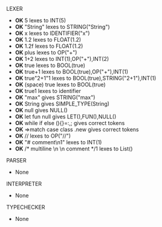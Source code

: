 LEXER
- **OK** 5 lexes to INT(5)
- **OK** "String" lexes to STRING("String")
- **OK** x lexes to IDENTIFIER("x")
- **OK** 1.2 lexes to FLOAT(1.2)
- **OK** 1.2f lexes to FLOAT(1.2)
- **OK** plus lexes to OP("+")
- **OK** 1+2 lexes to INT(1),OP("+"),INT(2)
- **OK** true lexes to BOOL(true)
- **OK** true+1 lexes to BOOL(true),OP("+"),INT(1)
- **OK** true"2+1"1 lexes to BOOL(true),STRING("2+1"),INT(1)
- **OK** (space) true lexes to BOOL(true)
- **OK** true1 lexes to identifier
- **OK** "max" gives STRING("max")
- **OK** String gives SIMPLE_TYPE(String)
- **OK** null gives NULL()
- **OK** let fun null gives LET(),FUN(),NULL()
- **OK** while if else (){}=:,; gives correct tokens
- **OK** =>match case class .new gives correct tokens
- **OK** // lexes to OP("//")
- **OK** "# comment\n1" lexes to INT(1)
- **OK** /* multiline \n \n comment */1 lexes to List()

PARSER
- None

INTERPRETER
- None

TYPECHECKER
- None